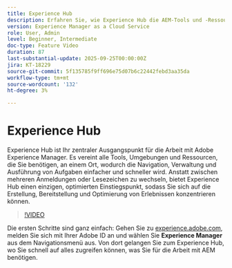 ```yaml
---
title: Experience Hub
description: Erfahren Sie, wie Experience Hub die AEM-Tools und -Ressourcen an einem Ort zentralisiert, sodass Sie schneller arbeiten und bessere Erlebnisse bereitstellen können.
version: Experience Manager as a Cloud Service
role: User, Admin
level: Beginner, Intermediate
doc-type: Feature Video
duration: 87
last-substantial-update: 2025-09-25T00:00:00Z
jira: KT-18229
source-git-commit: 5f135785f9ff696e75d07b6c22442febd3aa35da
workflow-type: tm+mt
source-wordcount: '132'
ht-degree: 3%

---
```



# Experience Hub

Experience Hub ist Ihr zentraler Ausgangspunkt für die Arbeit mit Adobe Experience Manager. Es vereint alle Tools, Umgebungen und Ressourcen, die Sie benötigen, an einem Ort, wodurch die Navigation, Verwaltung und Ausführung von Aufgaben einfacher und schneller wird. Anstatt zwischen mehreren Anmeldungen oder Lesezeichen zu wechseln, bietet Experience Hub einen einzigen, optimierten Einstiegspunkt, sodass Sie sich auf die Erstellung, Bereitstellung und Optimierung von Erlebnissen konzentrieren können.

>[!VIDEO](https://video.tv.adobe.com/v/3475255/?learn=on&enablevpops&captions=ger)

Die ersten Schritte sind ganz einfach: Gehen Sie zu [experience.adobe.com](https://experience.adobe.com), melden Sie sich mit Ihrer Adobe ID an und wählen Sie **Experience Manager** aus dem Navigationsmenü aus. Von dort gelangen Sie zum Experience Hub, wo Sie schnell auf alles zugreifen können, was Sie für die Arbeit mit AEM benötigen.

